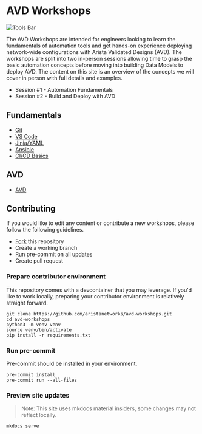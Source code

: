 # AVD Workshops

![Tools Bar](workshops/assets/images/tools_bar_light.png)

The AVD Workshops are intended for engineers looking to learn the fundamentals of automation tools and get hands-on experience deploying network-wide configurations with Arista Validated Designs (AVD). The workshops are split into two in-person sessions allowing time to grasp the basic automation concepts before moving into building Data Models to deploy AVD. The content on this site is an overview of the concepts we will cover in person with full details and examples.

- Session #1 - Automation Fundamentals
- Session #2 - Build and Deploy with AVD

## Fundamentals

- [Git](workshops/git.md)
- [VS Code](workshops/vscode.md)
- [Jinja/YAML](workshops/jinja-yaml.md)
- [Ansible](workshops/ansible.md)
- [CI/CD Basics](workshops/cicd-basics.md)

## AVD

- [AVD](workshops/avd.md)

## Contributing

If you would like to edit any content or contribute a new workshops, please follow the following guidelines.

- [Fork](https://github.com/aristanetworks/avd-workshops) this repository
- Create a working branch
- Run pre-commit on all updates
- Create pull request

### Prepare contributor environment

This repository comes with a devcontainer that you may leverage. If you'd like to work locally, preparing your contributor environment is relatively straight forward.

```shell
git clone https://github.com/aristanetworks/avd-workshops.git
cd avd-workshops
python3 -m venv venv
source venv/bin/activate
pip install -r requirements.txt
```

### Run pre-commit

Pre-commit should be installed in your environment.

```shell
pre-commit install
pre-commit run --all-files
```

### Preview site updates

> Note: This site uses mkdocs material insiders, some changes may not reflect locally.

```shell
mkdocs serve
```
